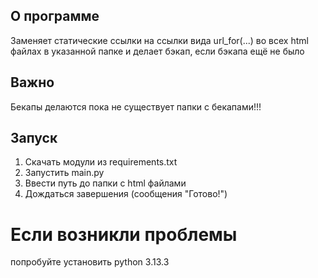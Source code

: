 ## О программе

Заменяет статические ссылки на ссылки вида url_for(...) во всех html файлах в указанной папке и делает бэкап, если бэкапа ещё не было

## Важно

Бекапы делаются пока не существует папки с бекапами!!!

## Запуск
1. Скачать модули из requirements.txt
2. Запустить main.py
3. Ввести путь до папки с html файлами
4. Дождаться завершения (сообщения "Готово!")

# Если возникли проблемы

попробуйте установить python 3.13.3
